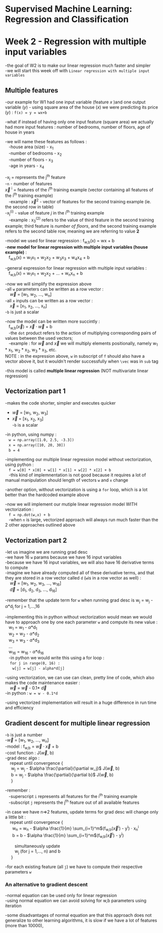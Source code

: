 # Supervised Machine Learning: Regression and Classification  
  
# Week 2 - Regression with multiple input variables  
-the goal of W2 is to make our linear regression much faster and simpler  
-we will start this week off with `Linear regression with multiple input variables`  
  
## Multiple features  
-our example for W1 had one input variable (feature *x* )and one output variable (*y*) - using square area of the house (*x*) we were predicting its price (*y*) : `f(x) = y = wx+b`  
  
-what if instead of having only one input feature (square area) we actually had more input features : number of bedrooms, number of floors, age of house in years  
  
-we will name these features as follows :  
&nbsp;&nbsp;&nbsp;-house area (size) - x<sub>1</sub>  
&nbsp;&nbsp;&nbsp;-number of bedrooms - x<sub>2</sub>  
&nbsp;&nbsp;&nbsp;-number of floors - x<sub>3</sub>  
&nbsp;&nbsp;&nbsp;-age in years - x<sub>4</sub>  
  
-x<sub>j</sub> = represents the j<sup>th</sup> feature  
-`n` - number of features  
$\vec{x}$ <sup>i</sup> = features of the i<sup>th</sup> training example (vector containing all features of the i<sup>th</sup> training example)  
&nbsp;&nbsp;&nbsp;-example : $\vec{x}$<sup>2</sup> - vector of features for the second training example (ie. the second row in table)  
-x<sub>j</sub><sup>(i)</sup> - value of feature *j* in the i<sup>th</sup> training example  
&nbsp;&nbsp;&nbsp;-example : x<sub>3</sub><sup>(2)</sup> refers to the value of third feature in the second training example; third feature is *number of floors*, and the second training example refers to the second table row, meaning we are referring to value **2**  
  
-model we used for linear regression : f<sub>w,b</sub>(x) = wx + b  
-**new model for linear regression with multiple input variables (house example)** :  
&nbsp;&nbsp;&nbsp;f<sub>w,b</sub>(x) = w<sub>1</sub>x<sub>1</sub> + w<sub>2</sub>x<sub>2</sub> + w<sub>3</sub>x<sub>3</sub> + w<sub>4</sub>x<sub>4</sub> + b  
  
-general expression for linear regression with multiple input variables :  
&nbsp;&nbsp;&nbsp;f<sub>w,b</sub>(x) = w<sub>1</sub>x<sub>1</sub> + w<sub>2</sub>x<sub>2</sub> + ... + w<sub>n</sub>x<sub>n</sub> + b  
  
-now we will simplify the expression above  
-all `w` parameters can be written as a row vector :  
&nbsp;&nbsp;&nbsp; $\vec{w}$ = [w<sub>1</sub>, w<sub>2</sub>, ..., w<sub>n</sub>]  
-all `x` inputs can be written as a row vector :  
&nbsp;&nbsp;&nbsp; $\vec{x}$ = [x<sub>1</sub>, x<sub>2</sub>, ..., x<sub>n</sub>]  
-`b` is just a scalar  
  
-now the model can be written more succintly :  
&nbsp;&nbsp;&nbsp;f<sub>w,b</sub>($\vec{x}$) = $\vec{x}\cdot\vec{w}$ + b  
&nbsp;&nbsp;&nbsp;-the `dot` product refers to the action of multiplying corresponding pairs of values between the used vectors;  
&nbsp;&nbsp;&nbsp;-example : for $\vec{w}$ and $\vec{x}$ we will multiply elements positionally, namely w<sub>1</sub> * x<sub>1</sub>, w<sub>2</sub> * x<sub>2</sub>, w<sub>3</sub> * x<sub>3</sub>, etc.  
NOTE : in the expression above, `w` in subscript of `f` should also have a vector above it, but it wouldn't render successfully when `\vec` was in `sub` tag  
  
-this model is called **multiple linear regression** (NOT multivariate linear regression)  
  
  
## Vectorization part 1  
-makes the code shorter, simpler and executes quicker  
  
- $\vec{w}$ = [w<sub>1</sub>, w<sub>2</sub>, w<sub>3</sub>]  
- $\vec{x}$ = [x<sub>1</sub>, x<sub>2</sub>, x<sub>3</sub>]  
-`b` is a scalar  
  
-in python, using numpy :  
&nbsp;&nbsp;&nbsp;`w = np.array([1.0, 2.5, -3.3])`  
&nbsp;&nbsp;&nbsp;`x = np.array([10, 20, 30])`  
&nbsp;&nbsp;&nbsp;`b = 4`  
  
-implementing our multiple linear regression model without vectorization, using python :  
&nbsp;&nbsp;&nbsp;`f = w[0] * x[0] + w[1] * x[1] + w[2] * x[2] + b`  
&nbsp;&nbsp;&nbsp;-this kind of implemnentation is not good because it requires a lot of manual manipulation should length of vectors `w` and `x` change  
  
-another option, without vectorization is using a `for` loop, which is a lot better than the hardcoded example above  
  
-now we will implement our mutiple linear regression model WITH vectorization :  
&nbsp;&nbsp;&nbsp;`f = np.dot(w,x) + b`  
&nbsp;&nbsp;&nbsp;-when `n` is large, vectorized approach will always run much faster than the 2 other approaches outlined above  
  
## Vectorization part 2  
-let us imagine we are running grad desc  
-we have 16 `w` params because we have 16 input variables  
-because we have 16 input variables, we will also have 16 derivative terms to compute  
-imagine we have already computed all of these derivative terms, and that they are stored in a row vector called `d` (`w`is in a row vector as well) :  
&nbsp;&nbsp;&nbsp; $\vec{w}$ = [w<sub>1</sub>, w<sub>2</sub>, w<sub>3</sub>, ..., w<sub>16</sub>]  
&nbsp;&nbsp;&nbsp; $\vec{d}$ = [d<sub>1</sub>, d<sub>2</sub>, d<sub>3</sub>, ..., d<sub>16</sub>]  
  
-remember that the update term for `w` when running grad desc is w<sub>j</sub> = w<sub>j</sub> - $\alpha$*d<sub>j</sub> for j = 1,...,16  
  
-implementing this in python without vectorization would mean we would have to approach one by one each parameter `w` and compute its new value :  
&nbsp;&nbsp;&nbsp;w<sub>1</sub> = w<sub>1</sub> - $\alpha$*d<sub>1</sub>  
&nbsp;&nbsp;&nbsp;w<sub>2</sub> = w<sub>2</sub> - $\alpha$*d<sub>2</sub>  
&nbsp;&nbsp;&nbsp;w<sub>3</sub> = w<sub>3</sub> - $\alpha$*d<sub>3</sub>  
&nbsp;&nbsp;&nbsp;...  
&nbsp;&nbsp;&nbsp;w<sub>16</sub> = w<sub>16</sub> - $\alpha$*d<sub>16</sub>  
&nbsp;&nbsp;&nbsp;-in python we would write this using a for loop :  
&nbsp;&nbsp;&nbsp;&nbsp;`for j in range(0, 16) : `  
&nbsp;&nbsp;&nbsp;&nbsp;&nbsp;&nbsp;`w[j] = w[j] - alpha*d[j]`  
  
-using vectorization, we can use can clean, pretty line of code, which also makes the code maintenance easier :  
&nbsp;&nbsp;&nbsp; $\vec{w}$ = $\vec{w}$ - 0.1* $\vec{d}$  
-in python : `w = w - 0.1*d`  
  
-using vectorized implementation will result in a huge difference in run time and efficiency  
  
## Gradient descent for multiple linear regression  
  
-`b` is just a number  
-$\vec{w}$ = [w<sub>1</sub>, w<sub>2</sub>, ..., w<sub>n</sub>]  
-model : f<sub>w,b</sub> = $\vec{w} \cdot \vec{x}$ + b  
-cost function : J($\vec{w}$, b)  
-grad desc algo :  
&nbsp;&nbsp;&nbsp;&nbsp;repeat until convergence {  
&nbsp;&nbsp;&nbsp;&nbsp;&nbsp;w<sub>j</sub> = w<sub>j</sub> - $\alpha \frac{\partial}{\partial w_j}$ J($\vec{w}$, b)  
&nbsp;&nbsp;&nbsp;&nbsp;&nbsp;b = w<sub>j</sub> - $\alpha \frac{\partial}{\partial b}$ J($\vec{w}$, b)  
&nbsp;&nbsp;&nbsp;&nbsp;&nbsp;}  
  
-remember :  
&nbsp;&nbsp;&nbsp;-superscript `i` represents all features for the i<sup>th</sup> training example  
&nbsp;&nbsp;&nbsp;-subscript `j` represents the j<sup>th</sup> feature out of all available features

-in case we have n=>2 features, update terms for grad desc will change only a little bit :  
&nbsp;&nbsp;&nbsp;&nbsp;repeat until convergence {  
&nbsp;&nbsp;&nbsp;&nbsp;&nbsp; w<sub>n</sub> = w<sub>n</sub> - $\alpha \frac{1}{m} \sum_{i=1}^m$(f<sub>w,b</sub>($\vec{x}$<sup>i</sup>) - y<sup>i</sup>) $\cdot$ x<sub>n</sub><sup>i</sup>  
&nbsp;&nbsp;&nbsp;&nbsp;&nbsp; b = b - $\alpha \frac{1}{m} \sum_{i=1}^m$(f<sub>w,b</sub>($\vec{x}$<sup>i</sup>) - y<sup>i</sup>)  
  
&nbsp;&nbsp;&nbsp;&nbsp;&nbsp;&nbsp;&nbsp; simultaneously update  
&nbsp;&nbsp;&nbsp;&nbsp;&nbsp;&nbsp;&nbsp; w<sub>j</sub> (for j = 1,..., n) and b  
&nbsp;&nbsp;&nbsp;&nbsp;&nbsp;}  
  
-for each existing feature (all `j`) we have to compute their respective parameters `w`  
  
### An alternative to gradient descent  
-normal equation can be used only for linear regression  
-using normal equation we can avoid solving for w,b parameters using iteration  
  
-some disadvantages of normal equation are that this approach does not generalize to other learning algorithms, it is slow if we have a lot of features (more than 10000), 